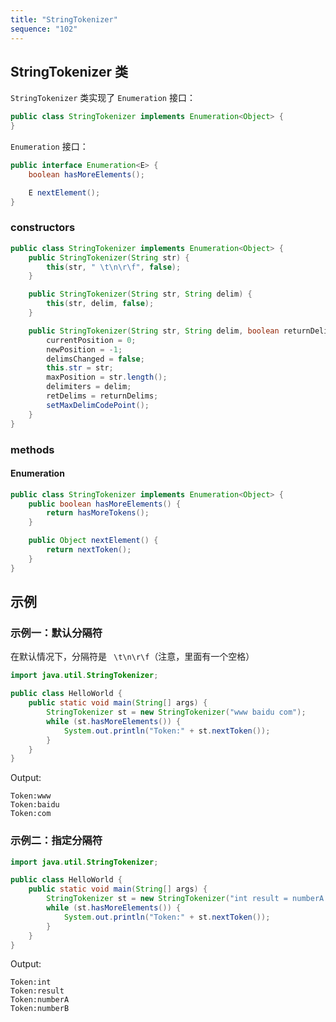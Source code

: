 ```yaml
---
title: "StringTokenizer"
sequence: "102"
---
```


## StringTokenizer 类

`StringTokenizer` 类实现了 `Enumeration` 接口：

```java
public class StringTokenizer implements Enumeration<Object> {
}
```

`Enumeration` 接口：

```java
public interface Enumeration<E> {
    boolean hasMoreElements();

    E nextElement();
}
```

### constructors

```java
public class StringTokenizer implements Enumeration<Object> {
    public StringTokenizer(String str) {
        this(str, " \t\n\r\f", false);
    }

    public StringTokenizer(String str, String delim) {
        this(str, delim, false);
    }

    public StringTokenizer(String str, String delim, boolean returnDelims) {
        currentPosition = 0;
        newPosition = -1;
        delimsChanged = false;
        this.str = str;
        maxPosition = str.length();
        delimiters = delim;
        retDelims = returnDelims;
        setMaxDelimCodePoint();
    }
}
```

### methods

#### Enumeration

```java
public class StringTokenizer implements Enumeration<Object> {
    public boolean hasMoreElements() {
        return hasMoreTokens();
    }

    public Object nextElement() {
        return nextToken();
    }
}
```

## 示例

### 示例一：默认分隔符

在默认情况下，分隔符是 ` \t\n\r\f`（注意，里面有一个空格）

```java
import java.util.StringTokenizer;

public class HelloWorld {
    public static void main(String[] args) {
        StringTokenizer st = new StringTokenizer("www baidu com");
        while (st.hasMoreElements()) {
            System.out.println("Token:" + st.nextToken());
        }
    }
}
```

Output:

```text
Token:www
Token:baidu
Token:com
```

### 示例二：指定分隔符

```java
import java.util.StringTokenizer;

public class HelloWorld {
    public static void main(String[] args) {
        StringTokenizer st = new StringTokenizer("int result = numberA + numberB", " =+");
        while (st.hasMoreElements()) {
            System.out.println("Token:" + st.nextToken());
        }
    }
}
```

Output:

```text
Token:int
Token:result
Token:numberA
Token:numberB
```
